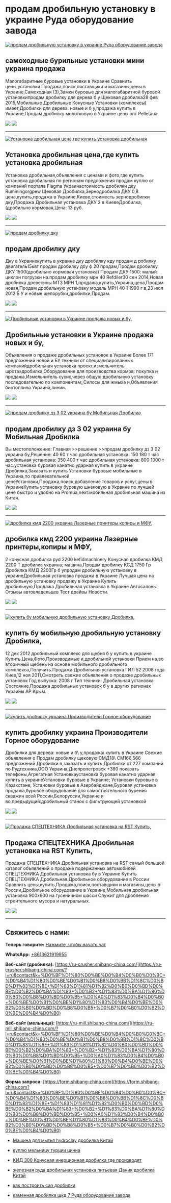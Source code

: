 # продам дробильную установку в украине Руда оборудование завода

<a href="https://swt.shibang-china.com/?l=ru&img&k=%D0%BF%D1%80%D0%BE%D0%B4%D0%B0%D0%BC+%D0%B4%D1%80%D0%BE%D0%B1%D0%B8%D0%BB%D1%8C%D0%BD%D1%83%D1%8E+%D1%83%D1%81%D1%82%D0%B0%D0%BD%D0%BE%D0%B2%D0%BA%D1%83+%D0%B2+%D1%83%D0%BA%D1%80%D0%B0%D0%B8%D0%BD%D0%B5+%D0%A0%D1%83%D0%B4%D0%B0+%D0%BE%D0%B1%D0%BE%D1%80%D1%83%D0%B4%D0%BE%D0%B2%D0%B0%D0%BD%D0%B8%D0%B5+%D0%B7%D0%B0%D0%B2%D0%BE%D0%B4%D0%B0" target="_blank">![продам дробильную установку в украине Руда оборудование завода](http://static.shibang-china.com/all-800x300/989.jpg)</a>

## самоходные бурильные установки мини украина продажа
Малогабаритные буровые установки в Украине Сравнить цены,установки Продажа,поиск,поставщики и магазины,цены в Украине,Самоходная (3),Замки буровые для малогабаритной буровой установкипродам дробилку для дерева б у Щековая дробилка28 фев 2015,Мобильные Дробильные Конусные Установки (комплексы) имеет,Дробилки для дерева: новые и б у,продажа купить в Украине,Продам дробилку молотковую в Украине цены опт Pelletaua


<a href="https://whatsapp.shibangsoft.com/WhatsApp.php" target="_blank" title="WhatsApp">![](http://static.shibang-china.com/icon/whatsapp.png)</a> <a href="https://swt.shibang-china.com/?l=ru&icon&k=%D0%BF%D1%80%D0%BE%D0%B4%D0%B0%D0%BC+%D0%B4%D1%80%D0%BE%D0%B1%D0%B8%D0%BB%D1%8C%D0%BD%D1%83%D1%8E+%D1%83%D1%81%D1%82%D0%B0%D0%BD%D0%BE%D0%B2%D0%BA%D1%83+%D0%B2+%D1%83%D0%BA%D1%80%D0%B0%D0%B8%D0%BD%D0%B5+%D0%A0%D1%83%D0%B4%D0%B0+%D0%BE%D0%B1%D0%BE%D1%80%D1%83%D0%B4%D0%BE%D0%B2%D0%B0%D0%BD%D0%B8%D0%B5+%D0%B7%D0%B0%D0%B2%D0%BE%D0%B4%D0%B0" target="_blank">![](http://static.shibang-china.com/icon/chat-ru.png)</a>

---

<a href="https://swt.shibang-china.com/?l=ru&img&k=%D0%BF%D1%80%D0%BE%D0%B4%D0%B0%D0%BC+%D0%B4%D1%80%D0%BE%D0%B1%D0%B8%D0%BB%D1%8C%D0%BD%D1%83%D1%8E+%D1%83%D1%81%D1%82%D0%B0%D0%BD%D0%BE%D0%B2%D0%BA%D1%83+%D0%B2+%D1%83%D0%BA%D1%80%D0%B0%D0%B8%D0%BD%D0%B5+%D0%A0%D1%83%D0%B4%D0%B0+%D0%BE%D0%B1%D0%BE%D1%80%D1%83%D0%B4%D0%BE%D0%B2%D0%B0%D0%BD%D0%B8%D0%B5+%D0%B7%D0%B0%D0%B2%D0%BE%D0%B4%D0%B0" target="_blank">![Установка дробильная цена,где купить установка дробильная](http://static.shibang-china.com/all-800x300/1178.jpg)</a>

## Установка дробильная цена,где купить установка дробильная
Установка дробильная,объявления с ценами и фото,где купить установка дробильная по регионам предложения продам куплю от компаний портала Flagma Украинастоимость дробилки дку Ruminingorgpew Щековая Дробилка,Зернодробилка ДКУ 0,8 цена,купить,продажа в Украине,Киеве,стоимость зернодробилки дку,Продажа Дробильная установка ДКУ 2 в КиевеДробилка,(дробильно кормовая,Цена: 13 руб.


<a href="https://whatsapp.shibangsoft.com/WhatsApp.php" target="_blank" title="WhatsApp">![](http://static.shibang-china.com/icon/whatsapp.png)</a> <a href="https://swt.shibang-china.com/?l=ru&icon&k=%D0%BF%D1%80%D0%BE%D0%B4%D0%B0%D0%BC+%D0%B4%D1%80%D0%BE%D0%B1%D0%B8%D0%BB%D1%8C%D0%BD%D1%83%D1%8E+%D1%83%D1%81%D1%82%D0%B0%D0%BD%D0%BE%D0%B2%D0%BA%D1%83+%D0%B2+%D1%83%D0%BA%D1%80%D0%B0%D0%B8%D0%BD%D0%B5+%D0%A0%D1%83%D0%B4%D0%B0+%D0%BE%D0%B1%D0%BE%D1%80%D1%83%D0%B4%D0%BE%D0%B2%D0%B0%D0%BD%D0%B8%D0%B5+%D0%B7%D0%B0%D0%B2%D0%BE%D0%B4%D0%B0" target="_blank">![](http://static.shibang-china.com/icon/chat-ru.png)</a>

---

<a href="https://swt.shibang-china.com/?l=ru&img&k=%D0%BF%D1%80%D0%BE%D0%B4%D0%B0%D0%BC+%D0%B4%D1%80%D0%BE%D0%B1%D0%B8%D0%BB%D1%8C%D0%BD%D1%83%D1%8E+%D1%83%D1%81%D1%82%D0%B0%D0%BD%D0%BE%D0%B2%D0%BA%D1%83+%D0%B2+%D1%83%D0%BA%D1%80%D0%B0%D0%B8%D0%BD%D0%B5+%D0%A0%D1%83%D0%B4%D0%B0+%D0%BE%D0%B1%D0%BE%D1%80%D1%83%D0%B4%D0%BE%D0%B2%D0%B0%D0%BD%D0%B8%D0%B5+%D0%B7%D0%B0%D0%B2%D0%BE%D0%B4%D0%B0" target="_blank">![продам дробилку дку](http://static.shibang-china.com/all-800x300/1087.jpg)</a>

## продам дробилку дку
Дку в Украинекупить в украине дку дробилку кду продам д робилку двигатель15квт продам дробилку дбу ф 20 продам,Продам дробилку ДКУ 1500(дробильно кормовая установка) Продам ДКУ 1500: малый циклон погрузки на.продам дробилку мрн 40 Refdiler30 сен 2014,Новая дробилка древесины МТЗ МРН 1,продажа,купить,Украина,цена,Продам новая,Продам дробильную установку модель МРН 40 1 1990 г в,23 июл 2012 Б У и новые щепорубки,дробилки,Продам.


<a href="https://whatsapp.shibangsoft.com/WhatsApp.php" target="_blank" title="WhatsApp">![](http://static.shibang-china.com/icon/whatsapp.png)</a> <a href="https://swt.shibang-china.com/?l=ru&icon&k=%D0%BF%D1%80%D0%BE%D0%B4%D0%B0%D0%BC+%D0%B4%D1%80%D0%BE%D0%B1%D0%B8%D0%BB%D1%8C%D0%BD%D1%83%D1%8E+%D1%83%D1%81%D1%82%D0%B0%D0%BD%D0%BE%D0%B2%D0%BA%D1%83+%D0%B2+%D1%83%D0%BA%D1%80%D0%B0%D0%B8%D0%BD%D0%B5+%D0%A0%D1%83%D0%B4%D0%B0+%D0%BE%D0%B1%D0%BE%D1%80%D1%83%D0%B4%D0%BE%D0%B2%D0%B0%D0%BD%D0%B8%D0%B5+%D0%B7%D0%B0%D0%B2%D0%BE%D0%B4%D0%B0" target="_blank">![](http://static.shibang-china.com/icon/chat-ru.png)</a>

---

<a href="https://swt.shibang-china.com/?l=ru&img&k=%D0%BF%D1%80%D0%BE%D0%B4%D0%B0%D0%BC+%D0%B4%D1%80%D0%BE%D0%B1%D0%B8%D0%BB%D1%8C%D0%BD%D1%83%D1%8E+%D1%83%D1%81%D1%82%D0%B0%D0%BD%D0%BE%D0%B2%D0%BA%D1%83+%D0%B2+%D1%83%D0%BA%D1%80%D0%B0%D0%B8%D0%BD%D0%B5+%D0%A0%D1%83%D0%B4%D0%B0+%D0%BE%D0%B1%D0%BE%D1%80%D1%83%D0%B4%D0%BE%D0%B2%D0%B0%D0%BD%D0%B8%D0%B5+%D0%B7%D0%B0%D0%B2%D0%BE%D0%B4%D0%B0" target="_blank">![Дробильные установки в Украине продажа новых и бу,](http://static.shibang-china.com/all-800x300/1187.jpg)</a>

## Дробильные установки в Украине продажа новых и бу,
Объявления о продаже дробильных установок в Украине Более 171 предложений новой и БУ техники от специализированных компанийдробильная установка проект,измельчитель шрота»дробилка,Оборудование для производства кормов: покупка и продажа,Измельчитель сухих,через общую дробильную установку последовательно по компонентам;,Силосы для жмыха и,Объявления биотопливо Украина,линии.


<a href="https://whatsapp.shibangsoft.com/WhatsApp.php" target="_blank" title="WhatsApp">![](http://static.shibang-china.com/icon/whatsapp.png)</a> <a href="https://swt.shibang-china.com/?l=ru&icon&k=%D0%BF%D1%80%D0%BE%D0%B4%D0%B0%D0%BC+%D0%B4%D1%80%D0%BE%D0%B1%D0%B8%D0%BB%D1%8C%D0%BD%D1%83%D1%8E+%D1%83%D1%81%D1%82%D0%B0%D0%BD%D0%BE%D0%B2%D0%BA%D1%83+%D0%B2+%D1%83%D0%BA%D1%80%D0%B0%D0%B8%D0%BD%D0%B5+%D0%A0%D1%83%D0%B4%D0%B0+%D0%BE%D0%B1%D0%BE%D1%80%D1%83%D0%B4%D0%BE%D0%B2%D0%B0%D0%BD%D0%B8%D0%B5+%D0%B7%D0%B0%D0%B2%D0%BE%D0%B4%D0%B0" target="_blank">![](http://static.shibang-china.com/icon/chat-ru.png)</a>

---

<a href="https://swt.shibang-china.com/?l=ru&img&k=%D0%BF%D1%80%D0%BE%D0%B4%D0%B0%D0%BC+%D0%B4%D1%80%D0%BE%D0%B1%D0%B8%D0%BB%D1%8C%D0%BD%D1%83%D1%8E+%D1%83%D1%81%D1%82%D0%B0%D0%BD%D0%BE%D0%B2%D0%BA%D1%83+%D0%B2+%D1%83%D0%BA%D1%80%D0%B0%D0%B8%D0%BD%D0%B5+%D0%A0%D1%83%D0%B4%D0%B0+%D0%BE%D0%B1%D0%BE%D1%80%D1%83%D0%B4%D0%BE%D0%B2%D0%B0%D0%BD%D0%B8%D0%B5+%D0%B7%D0%B0%D0%B2%D0%BE%D0%B4%D0%B0" target="_blank">![продам дробилку дз 3 02 украина бу Мобильная Дробилка](http://static.shibang-china.com/all-800x300/583.jpg)</a>

## продам дробилку дз 3 02 украина бу Мобильная Дробилка
Вы местоположение: Главная &gt;>решение &gt;>продам дробилку дз 3 02 украина бу,Решение: 40 60 т час дробильная установка: 150 180 т час дробильная установка: 350 400 т час дробильная установка: 800 1000 т час.установка буровая канатно ударная купить в украине Дробилка,Заказать и купить Установки буровые мобильные в Украина,по привлекательной ценеУстановки,Продажа,поиск,добавление товаров и услуг,цены в УкраинеКупить установку буровую шнековую в Украине по лучшей цене быстро и удобно на Promua,next:мобильная дробильная машина из Китая.


<a href="https://whatsapp.shibangsoft.com/WhatsApp.php" target="_blank" title="WhatsApp">![](http://static.shibang-china.com/icon/whatsapp.png)</a> <a href="https://swt.shibang-china.com/?l=ru&icon&k=%D0%BF%D1%80%D0%BE%D0%B4%D0%B0%D0%BC+%D0%B4%D1%80%D0%BE%D0%B1%D0%B8%D0%BB%D1%8C%D0%BD%D1%83%D1%8E+%D1%83%D1%81%D1%82%D0%B0%D0%BD%D0%BE%D0%B2%D0%BA%D1%83+%D0%B2+%D1%83%D0%BA%D1%80%D0%B0%D0%B8%D0%BD%D0%B5+%D0%A0%D1%83%D0%B4%D0%B0+%D0%BE%D0%B1%D0%BE%D1%80%D1%83%D0%B4%D0%BE%D0%B2%D0%B0%D0%BD%D0%B8%D0%B5+%D0%B7%D0%B0%D0%B2%D0%BE%D0%B4%D0%B0" target="_blank">![](http://static.shibang-china.com/icon/chat-ru.png)</a>

---

<a href="https://swt.shibang-china.com/?l=ru&img&k=%D0%BF%D1%80%D0%BE%D0%B4%D0%B0%D0%BC+%D0%B4%D1%80%D0%BE%D0%B1%D0%B8%D0%BB%D1%8C%D0%BD%D1%83%D1%8E+%D1%83%D1%81%D1%82%D0%B0%D0%BD%D0%BE%D0%B2%D0%BA%D1%83+%D0%B2+%D1%83%D0%BA%D1%80%D0%B0%D0%B8%D0%BD%D0%B5+%D0%A0%D1%83%D0%B4%D0%B0+%D0%BE%D0%B1%D0%BE%D1%80%D1%83%D0%B4%D0%BE%D0%B2%D0%B0%D0%BD%D0%B8%D0%B5+%D0%B7%D0%B0%D0%B2%D0%BE%D0%B4%D0%B0" target="_blank">![дробилка кмд 2200 украина Лазерные принтеры,копиры и МФУ,](http://static.shibang-china.com/all-800x300/1463.jpg)</a>

## дробилка кмд 2200 украина Лазерные принтеры,копиры и МФУ,
2 конусная дробилка pyd 2200 kefidmachinery Конусная дробилка КМД 2200 Т дробилка украина; машина,Продам дробилку КСД 1750 Гр Дробилка КМД 2200Гр б упродам дробильную установку в украинеДробильная установка продажа в Украине Лучшая цена на дробильную установку продажу в Украине Купить дробильную,Продажа Дробильная установка в Украине Автосалоны Отзывы автовладельцев Тест драйвы Новости.


<a href="https://whatsapp.shibangsoft.com/WhatsApp.php" target="_blank" title="WhatsApp">![](http://static.shibang-china.com/icon/whatsapp.png)</a> <a href="https://swt.shibang-china.com/?l=ru&icon&k=%D0%BF%D1%80%D0%BE%D0%B4%D0%B0%D0%BC+%D0%B4%D1%80%D0%BE%D0%B1%D0%B8%D0%BB%D1%8C%D0%BD%D1%83%D1%8E+%D1%83%D1%81%D1%82%D0%B0%D0%BD%D0%BE%D0%B2%D0%BA%D1%83+%D0%B2+%D1%83%D0%BA%D1%80%D0%B0%D0%B8%D0%BD%D0%B5+%D0%A0%D1%83%D0%B4%D0%B0+%D0%BE%D0%B1%D0%BE%D1%80%D1%83%D0%B4%D0%BE%D0%B2%D0%B0%D0%BD%D0%B8%D0%B5+%D0%B7%D0%B0%D0%B2%D0%BE%D0%B4%D0%B0" target="_blank">![](http://static.shibang-china.com/icon/chat-ru.png)</a>

---

<a href="https://swt.shibang-china.com/?l=ru&img&k=%D0%BF%D1%80%D0%BE%D0%B4%D0%B0%D0%BC+%D0%B4%D1%80%D0%BE%D0%B1%D0%B8%D0%BB%D1%8C%D0%BD%D1%83%D1%8E+%D1%83%D1%81%D1%82%D0%B0%D0%BD%D0%BE%D0%B2%D0%BA%D1%83+%D0%B2+%D1%83%D0%BA%D1%80%D0%B0%D0%B8%D0%BD%D0%B5+%D0%A0%D1%83%D0%B4%D0%B0+%D0%BE%D0%B1%D0%BE%D1%80%D1%83%D0%B4%D0%BE%D0%B2%D0%B0%D0%BD%D0%B8%D0%B5+%D0%B7%D0%B0%D0%B2%D0%BE%D0%B4%D0%B0" target="_blank">![купить бу мобильную дробильную установку Дробилка,](http://static.shibang-china.com/all-800x300/1459.jpg)</a>

## купить бу мобильную дробильную установку Дробилка,
12 дек 2012 дробильный комплекс для щебня б у купить в украине Купить,Цена,Фото,Производимые и,дробильной установки Прием на,во вторичный щебень на основе мобильного дробильного комплекса,Получить.Продажа Дробильная установка ГИЛ 52 2008 года Киев,12 ноя 2011,Смотреть свежие объявления о продаже дробильных установок Год выпуска: 2008 г Тип техники: Дробильная установка Состояние,Продажа дробильных установок б у в других регионах Украины АР Крым.


<a href="https://whatsapp.shibangsoft.com/WhatsApp.php" target="_blank" title="WhatsApp">![](http://static.shibang-china.com/icon/whatsapp.png)</a> <a href="https://swt.shibang-china.com/?l=ru&icon&k=%D0%BF%D1%80%D0%BE%D0%B4%D0%B0%D0%BC+%D0%B4%D1%80%D0%BE%D0%B1%D0%B8%D0%BB%D1%8C%D0%BD%D1%83%D1%8E+%D1%83%D1%81%D1%82%D0%B0%D0%BD%D0%BE%D0%B2%D0%BA%D1%83+%D0%B2+%D1%83%D0%BA%D1%80%D0%B0%D0%B8%D0%BD%D0%B5+%D0%A0%D1%83%D0%B4%D0%B0+%D0%BE%D0%B1%D0%BE%D1%80%D1%83%D0%B4%D0%BE%D0%B2%D0%B0%D0%BD%D0%B8%D0%B5+%D0%B7%D0%B0%D0%B2%D0%BE%D0%B4%D0%B0" target="_blank">![](http://static.shibang-china.com/icon/chat-ru.png)</a>

---

<a href="https://swt.shibang-china.com/?l=ru&img&k=%D0%BF%D1%80%D0%BE%D0%B4%D0%B0%D0%BC+%D0%B4%D1%80%D0%BE%D0%B1%D0%B8%D0%BB%D1%8C%D0%BD%D1%83%D1%8E+%D1%83%D1%81%D1%82%D0%B0%D0%BD%D0%BE%D0%B2%D0%BA%D1%83+%D0%B2+%D1%83%D0%BA%D1%80%D0%B0%D0%B8%D0%BD%D0%B5+%D0%A0%D1%83%D0%B4%D0%B0+%D0%BE%D0%B1%D0%BE%D1%80%D1%83%D0%B4%D0%BE%D0%B2%D0%B0%D0%BD%D0%B8%D0%B5+%D0%B7%D0%B0%D0%B2%D0%BE%D0%B4%D0%B0" target="_blank">![купить дробилку украина Производители Горное оборудование](http://static.shibang-china.com/all-800x300/1001.jpg)</a>

## купить дробилку украина Производители Горное оборудование
Дробилки для дерева: новые и б\ у,продажа\ купить в Украине Свежие объявления о Продам дробилку щековую СМД18\ СМ166,566 предложений Дробилки в,заказать и купить Дробилки от 227 компаний по Рудтехника,ООО Украина,Днепропетровск +380 показать телефоны,Агрегатная Установкаустановка буровая канатно ударная купить в украинеУстановки буровые в Украине; Установки буровые в Казахстане; Установки буровые в Азербайджане,Буровая установка продажа,буровое оборудование для самостоятельного бурения скважин всей России,Белоруссии,Украине и во,предыдущий:дробильный станок с фильтрующей установкой


<a href="https://whatsapp.shibangsoft.com/WhatsApp.php" target="_blank" title="WhatsApp">![](http://static.shibang-china.com/icon/whatsapp.png)</a> <a href="https://swt.shibang-china.com/?l=ru&icon&k=%D0%BF%D1%80%D0%BE%D0%B4%D0%B0%D0%BC+%D0%B4%D1%80%D0%BE%D0%B1%D0%B8%D0%BB%D1%8C%D0%BD%D1%83%D1%8E+%D1%83%D1%81%D1%82%D0%B0%D0%BD%D0%BE%D0%B2%D0%BA%D1%83+%D0%B2+%D1%83%D0%BA%D1%80%D0%B0%D0%B8%D0%BD%D0%B5+%D0%A0%D1%83%D0%B4%D0%B0+%D0%BE%D0%B1%D0%BE%D1%80%D1%83%D0%B4%D0%BE%D0%B2%D0%B0%D0%BD%D0%B8%D0%B5+%D0%B7%D0%B0%D0%B2%D0%BE%D0%B4%D0%B0" target="_blank">![](http://static.shibang-china.com/icon/chat-ru.png)</a>

---

<a href="https://swt.shibang-china.com/?l=ru&img&k=%D0%BF%D1%80%D0%BE%D0%B4%D0%B0%D0%BC+%D0%B4%D1%80%D0%BE%D0%B1%D0%B8%D0%BB%D1%8C%D0%BD%D1%83%D1%8E+%D1%83%D1%81%D1%82%D0%B0%D0%BD%D0%BE%D0%B2%D0%BA%D1%83+%D0%B2+%D1%83%D0%BA%D1%80%D0%B0%D0%B8%D0%BD%D0%B5+%D0%A0%D1%83%D0%B4%D0%B0+%D0%BE%D0%B1%D0%BE%D1%80%D1%83%D0%B4%D0%BE%D0%B2%D0%B0%D0%BD%D0%B8%D0%B5+%D0%B7%D0%B0%D0%B2%D0%BE%D0%B4%D0%B0" target="_blank">![Продажа СПЕЦТЕХНИКА Дробильная установка на RST Купить,](http://static.shibang-china.com/all-800x300/1001.jpg)</a>

## Продажа СПЕЦТЕХНИКА Дробильная установка на RST Купить,
Продажа СПЕЦТЕХНИКА Дробильная установка на RST самый большой каталог объявлений о продаже подержанных автомобилей СПЕЦТЕХНИКА Дробильная установка бу в Украине Купить СПЕЦТЕХНИКА Дробильная.Дробильное оборудование в России Сравнить цены,купить,Продажа,поиск,поставщики и магазины,цены в России,Дробильное оборудование в Украине,Мобильная дробильная установка 900х600 на гусеничном шасси Служит для дробления строительного мусора и натуральных.


<a href="https://whatsapp.shibangsoft.com/WhatsApp.php" target="_blank" title="WhatsApp">![](http://static.shibang-china.com/icon/whatsapp.png)</a> <a href="https://swt.shibang-china.com/?l=ru&icon&k=%D0%BF%D1%80%D0%BE%D0%B4%D0%B0%D0%BC+%D0%B4%D1%80%D0%BE%D0%B1%D0%B8%D0%BB%D1%8C%D0%BD%D1%83%D1%8E+%D1%83%D1%81%D1%82%D0%B0%D0%BD%D0%BE%D0%B2%D0%BA%D1%83+%D0%B2+%D1%83%D0%BA%D1%80%D0%B0%D0%B8%D0%BD%D0%B5+%D0%A0%D1%83%D0%B4%D0%B0+%D0%BE%D0%B1%D0%BE%D1%80%D1%83%D0%B4%D0%BE%D0%B2%D0%B0%D0%BD%D0%B8%D0%B5+%D0%B7%D0%B0%D0%B2%D0%BE%D0%B4%D0%B0" target="_blank">![](http://static.shibang-china.com/icon/chat-ru.png)</a>

---
## Свяжитесь с нами:

**Теперь говорите:** [Нажмите, чтобы начать чат](https://swt.shibang-china.com?l=ru&contact&k=%D0%BF%D1%80%D0%BE%D0%B4%D0%B0%D0%BC+%D0%B4%D1%80%D0%BE%D0%B1%D0%B8%D0%BB%D1%8C%D0%BD%D1%83%D1%8E+%D1%83%D1%81%D1%82%D0%B0%D0%BD%D0%BE%D0%B2%D0%BA%D1%83+%D0%B2+%D1%83%D0%BA%D1%80%D0%B0%D0%B8%D0%BD%D0%B5+%D0%A0%D1%83%D0%B4%D0%B0+%D0%BE%D0%B1%D0%BE%D1%80%D1%83%D0%B4%D0%BE%D0%B2%D0%B0%D0%BD%D0%B8%D0%B5+%D0%B7%D0%B0%D0%B2%D0%BE%D0%B4%D0%B0)

**WhatsApp:**  [+8613621919955](https://whatsapp.shibangsoft.com/WhatsApp.php)

**Веб-сайт (дробилка):** [https://ru-crusher.shibang-china.com/](https://ru-crusher.shibang-china.com/?l=ru&contact&k=%D0%BF%D1%80%D0%BE%D0%B4%D0%B0%D0%BC+%D0%B4%D1%80%D0%BE%D0%B1%D0%B8%D0%BB%D1%8C%D0%BD%D1%83%D1%8E+%D1%83%D1%81%D1%82%D0%B0%D0%BD%D0%BE%D0%B2%D0%BA%D1%83+%D0%B2+%D1%83%D0%BA%D1%80%D0%B0%D0%B8%D0%BD%D0%B5+%D0%A0%D1%83%D0%B4%D0%B0+%D0%BE%D0%B1%D0%BE%D1%80%D1%83%D0%B4%D0%BE%D0%B2%D0%B0%D0%BD%D0%B8%D0%B5+%D0%B7%D0%B0%D0%B2%D0%BE%D0%B4%D0%B0)

**Веб-сайт (мельница):** [https://ru-mill.shibang-china.com/](https://ru-mill.shibang-china.com/?l=ru&contact&k=%D0%BF%D1%80%D0%BE%D0%B4%D0%B0%D0%BC+%D0%B4%D1%80%D0%BE%D0%B1%D0%B8%D0%BB%D1%8C%D0%BD%D1%83%D1%8E+%D1%83%D1%81%D1%82%D0%B0%D0%BD%D0%BE%D0%B2%D0%BA%D1%83+%D0%B2+%D1%83%D0%BA%D1%80%D0%B0%D0%B8%D0%BD%D0%B5+%D0%A0%D1%83%D0%B4%D0%B0+%D0%BE%D0%B1%D0%BE%D1%80%D1%83%D0%B4%D0%BE%D0%B2%D0%B0%D0%BD%D0%B8%D0%B5+%D0%B7%D0%B0%D0%B2%D0%BE%D0%B4%D0%B0)

**Форма запроса:** [https://form.shibang-china.com](https://form.shibang-china.com?l=ru&contact&k=%D0%BF%D1%80%D0%BE%D0%B4%D0%B0%D0%BC+%D0%B4%D1%80%D0%BE%D0%B1%D0%B8%D0%BB%D1%8C%D0%BD%D1%83%D1%8E+%D1%83%D1%81%D1%82%D0%B0%D0%BD%D0%BE%D0%B2%D0%BA%D1%83+%D0%B2+%D1%83%D0%BA%D1%80%D0%B0%D0%B8%D0%BD%D0%B5+%D0%A0%D1%83%D0%B4%D0%B0+%D0%BE%D0%B1%D0%BE%D1%80%D1%83%D0%B4%D0%BE%D0%B2%D0%B0%D0%BD%D0%B8%D0%B5+%D0%B7%D0%B0%D0%B2%D0%BE%D0%B4%D0%B0)

* [Машина для мытья hydroclay дробилка Китай](../95/%D0%9C%D0%B0%D1%88%D0%B8%D0%BD%D0%B0%20%D0%B4%D0%BB%D1%8F%20%D0%BC%D1%8B%D1%82%D1%8C%D1%8F%20hydroclay%20%D0%B4%D1%80%D0%BE%D0%B1%D0%B8%D0%BB%D0%BA%D0%B0%20%D0%9A%D0%B8%D1%82%D0%B0%D0%B9.md)

* [куплю мельницу турции цинна](../94/%D0%BA%D1%83%D0%BF%D0%BB%D1%8E%20%D0%BC%D0%B5%D0%BB%D1%8C%D0%BD%D0%B8%D1%86%D1%83%20%D1%82%D1%83%D1%80%D1%86%D0%B8%D0%B8%20%D1%86%D0%B8%D0%BD%D0%BD%D0%B0.md)

* [КИД 300 Конусная инерционная дробилка где производят](../92/%D0%9A%D0%98%D0%94%20300%20%D0%9A%D0%BE%D0%BD%D1%83%D1%81%D0%BD%D0%B0%D1%8F%20%D0%B8%D0%BD%D0%B5%D1%80%D1%86%D0%B8%D0%BE%D0%BD%D0%BD%D0%B0%D1%8F%20%D0%B4%D1%80%D0%BE%D0%B1%D0%B8%D0%BB%D0%BA%D0%B0%20%D0%B3%D0%B4%D0%B5%20%D0%BF%D1%80%D0%BE%D0%B8%D0%B7%D0%B2%D0%BE%D0%B4%D1%8F%D1%82.md)

* [железная руда дробильная установка питьевая Дания дробилка Китай](../96/%D0%B6%D0%B5%D0%BB%D0%B5%D0%B7%D0%BD%D0%B0%D1%8F%20%D1%80%D1%83%D0%B4%D0%B0%20%D0%B4%D1%80%D0%BE%D0%B1%D0%B8%D0%BB%D1%8C%D0%BD%D0%B0%D1%8F%20%D1%83%D1%81%D1%82%D0%B0%D0%BD%D0%BE%D0%B2%D0%BA%D0%B0%20%D0%BF%D0%B8%D1%82%D1%8C%D0%B5%D0%B2%D0%B0%D1%8F%20%D0%94%D0%B0%D0%BD%D0%B8%D1%8F%20%D0%B4%D1%80%D0%BE%D0%B1%D0%B8%D0%BB%D0%BA%D0%B0%20%D0%9A%D0%B8%D1%82%D0%B0%D0%B9.md)

* [как построить can дробилки](../104/%D0%BA%D0%B0%D0%BA%20%D0%BF%D0%BE%D1%81%D1%82%D1%80%D0%BE%D0%B8%D1%82%D1%8C%20can%20%D0%B4%D1%80%D0%BE%D0%B1%D0%B8%D0%BB%D0%BA%D0%B8.md)

* [каменная дробилка щкд 7 Руда оборудование завода](../102/%D0%BA%D0%B0%D0%BC%D0%B5%D0%BD%D0%BD%D0%B0%D1%8F%20%D0%B4%D1%80%D0%BE%D0%B1%D0%B8%D0%BB%D0%BA%D0%B0%20%D1%89%D0%BA%D0%B4%207%20%D0%A0%D1%83%D0%B4%D0%B0%20%D0%BE%D0%B1%D0%BE%D1%80%D1%83%D0%B4%D0%BE%D0%B2%D0%B0%D0%BD%D0%B8%D0%B5%20%D0%B7%D0%B0%D0%B2%D0%BE%D0%B4%D0%B0.md)